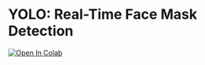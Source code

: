 # YOLO: Real-Time Face Mask Detection


[![Open In Colab](https://colab.research.google.com/assets/colab-badge.svg)](https://colab.research.google.com/drive/1Uz1xW3B4Thj40jUWmEQU6BCMcWhYnM4m?usp=sharing)

